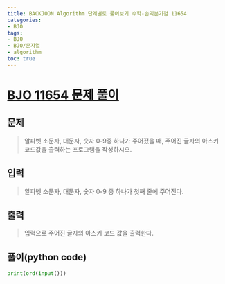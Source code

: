 ```yaml
---
title: BACKJOON Algorithm 단계별로 풀어보기 수학-손익분기점 11654
categories:
- BJO
tags:
- BJO
- BJO/문자열
- algorithm
toc: true
---
```


# [BJO 11654 문제 풀이 ](https://www.acmicpc.net/problem/11654)

## 문제
>알파벳 소문자, 대문자, 숫자 0-9중 하나가 주어졌을 때, 주어진 글자의 아스키 코드값을 출력하는 프로그램을 작성하시오.

## 입력
>알파벳 소문자, 대문자, 숫자 0-9 중 하나가 첫째 줄에 주어진다.

## 출력
>입력으로 주어진 글자의 아스키 코드 값을 출력한다.

## 풀이(python code)
```python
print(ord(input()))
```
